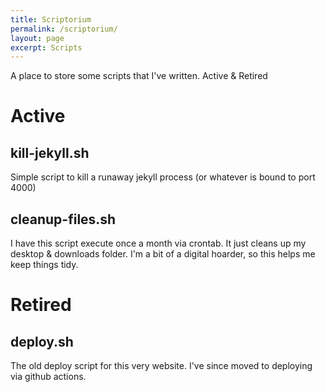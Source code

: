 ```yaml
---
title: Scriptorium
permalink: /scriptorium/
layout: page
excerpt: Scripts
---
```


A place to store some scripts that I've written. Active & Retired


# Active

## kill-jekyll.sh
Simple script to kill a runaway jekyll process (or whatever is bound to port 4000)
<script src="https://gist.github.com/johnsosoka/d5d53c62718b644f0d4e14a9ad7459be.js"></script>

## cleanup-files.sh
I have this script execute once a month via crontab. It just cleans up my desktop & downloads folder. 
I'm a bit of a digital hoarder, so this helps me keep things tidy.

<script src="https://gist.github.com/johnsosoka/294ef1364441a131848e93f6fb215138.js"></script>

# Retired

## deploy.sh
The old deploy script for this very website. I've since moved to deploying via github actions.

<script src="https://gist.github.com/johnsosoka/e6897f4d6705704972c014d84ec7b6b1.js"></script>